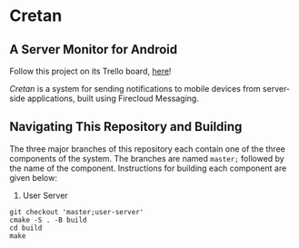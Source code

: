 # Cretan

## A Server Monitor for Android

Follow this project on its Trello board,
[here](https://trello.com/b/pqHcdNMn/cretan)!

_Cretan_ is a system for sending notifications to mobile devices from
server-side applications, built using Firecloud Messaging.

## Navigating This Repository and Building

The three major branches of this repository each contain one of the three
components of the system. The branches are named `master;` followed by the name
of the component. Instructions for building each component are given below:

1. User Server
```
git checkout 'master;user-server'
cmake -S . -B build
cd build
make
```
